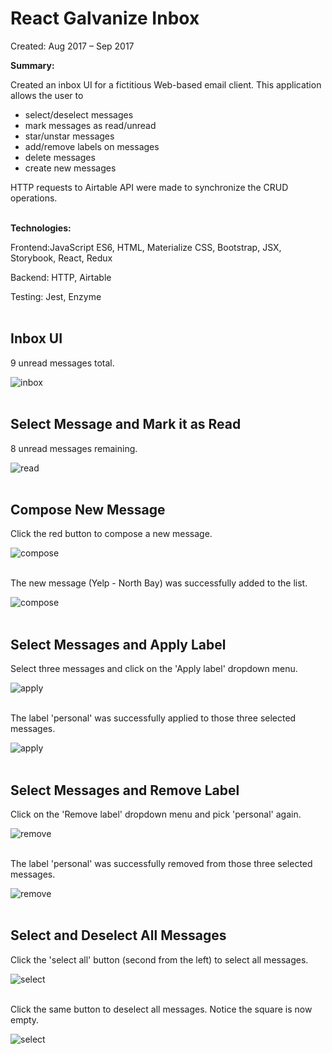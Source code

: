 # React Galvanize Inbox

Created: Aug 2017 – Sep 2017

**Summary:**

Created an inbox UI for a fictitious Web-based email client. This application allows the user to
- select/deselect messages
- mark messages as read/unread
- star/unstar messages
- add/remove labels on messages
- delete messages
- create new messages

HTTP requests to Airtable API were made to synchronize the CRUD operations. <br /><br />

**Technologies:**

Frontend:JavaScript ES6, HTML, Materialize CSS, Bootstrap, JSX, Storybook, React, Redux

Backend: HTTP, Airtable

Testing: Jest, Enzyme <br /><br />


## Inbox UI

9 unread messages total.

![inbox](screenshots/InboxUI.png) <br /><br />

## Select Message and Mark it as Read

8 unread messages remaining.

![read](screenshots/MarkAsRead.png) <br /><br />

## Compose New Message

Click the red button to compose a new message.

![compose](screenshots/ComposeMessage.png) <br /><br />

The new message (Yelp - North Bay) was successfully added to the list.

![compose](screenshots/ComposeMessageDone.png) <br /><br />

## Select Messages and Apply Label

Select three messages and click on the 'Apply label' dropdown menu.

![apply](screenshots/ApplyLabel.png) <br /><br />

The label 'personal' was successfully applied to those three selected messages.

![apply](screenshots/ApplyLabelDone.png) <br /><br />

## Select Messages and Remove Label

Click on the 'Remove label' dropdown menu and pick 'personal' again.

![remove](screenshots/RemoveLabel.png) <br /><br />

The label 'personal' was successfully removed from those three selected messages.

![remove](screenshots/RemoveLabelDone.png) <br /><br />

## Select and Deselect All Messages

Click the 'select all' button (second from the left) to select all messages.

![select](screenshots/SelectAll.png) <br /><br />

Click the same button to deselect all messages.  Notice the square is now empty.

![select](screenshots/DeselectAll.png) <br /><br />
